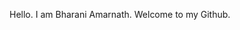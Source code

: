 Hello. I am Bharani Amarnath. Welcome to my Github.

<!---
bharaniamarnath/bharaniamarnath is a ✨ special ✨ repository because its `README.md` (this file) appears on your GitHub profile.
You can click the Preview link to take a look at your changes.
--->
